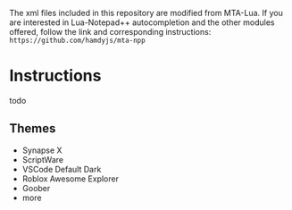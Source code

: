 The xml files included in this repository are modified from MTA-Lua. If you are interested in Lua-Notepad++ autocompletion and the other modules offered, follow the link and corresponding instructions:
`https://github.com/hamdyjs/mta-npp`

# Instructions
todo

## Themes
- Synapse X
- ScriptWare
- VSCode Default Dark
- Roblox Awesome Explorer
- Goober
- more
